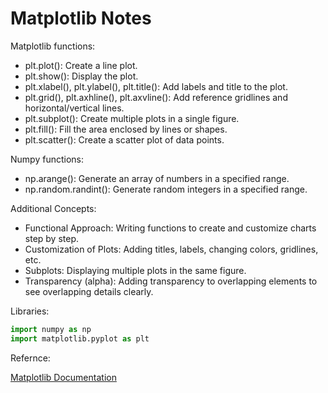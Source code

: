 # Matplotlib Notes

 Matplotlib functions:

- plt.plot(): Create a line plot.
- plt.show(): Display the plot.
- plt.xlabel(), plt.ylabel(), plt.title(): Add labels and title to the plot.
- plt.grid(), plt.axhline(), plt.axvline(): Add reference gridlines and horizontal/vertical lines.
- plt.subplot(): Create multiple plots in a single figure.
- plt.fill(): Fill the area enclosed by lines or shapes.
- plt.scatter(): Create a scatter plot of data points.

Numpy functions:

- np.arange(): Generate an array of numbers in a specified range.
- np.random.randint(): Generate random integers in a specified range.

Additional Concepts:

- Functional Approach: Writing functions to create and customize charts step by step.
- Customization of Plots: Adding titles, labels, changing colors, gridlines, etc.
- Subplots: Displaying multiple plots in the same figure.
- Transparency (alpha): Adding transparency to overlapping elements to see overlapping details clearly.

Libraries:

```python
import numpy as np
import matplotlib.pyplot as plt
```

Refernce:

[Matplotlib Documentation](https://matplotlib.org/stable/index.html)

